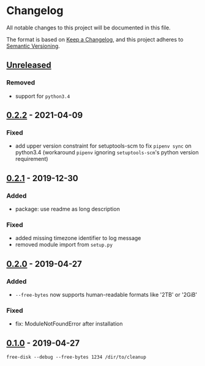 # Changelog
All notable changes to this project will be documented in this file.

The format is based on [Keep a Changelog](https://keepachangelog.com/en/1.0.0/),
and this project adheres to [Semantic Versioning](https://semver.org/spec/v2.0.0.html).

## [Unreleased]
### Removed
- support for `python3.4`

## [0.2.2] - 2021-04-09
### Fixed
- add upper version constraint for setuptools-scm to fix `pipenv sync` on python3.4
  (workaround `pipenv` ignoring `setuptools-scm`'s python version requirement)

## [0.2.1] - 2019-12-30
### Added
- package: use readme as long description

### Fixed
- added missing timezone identifier to log message
- removed module import from `setup.py`

## [0.2.0] - 2019-04-27
### Added
- `--free-bytes` now supports human-readable formats like '2TB' or '2GiB'

### Fixed
- fix: ModuleNotFoundError after installation

## [0.1.0] - 2019-04-27
`free-disk --debug --free-bytes 1234 /dir/to/cleanup`

[Unreleased]: https://github.com/fphammerle/free-disk/compare/0.2.2...HEAD
[0.2.2]: https://github.com/fphammerle/free-disk/compare/0.2.1...0.2.2
[0.2.1]: https://github.com/fphammerle/free-disk/compare/0.2.0...0.2.1
[0.2.0]: https://github.com/fphammerle/free-disk/compare/0.1.0...0.2.0
[0.1.0]: https://github.com/fphammerle/free-disk/tree/0.1.0
